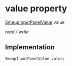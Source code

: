 


# value property






[SmeupInputPanelValue](../../smeup_models_widgets_smeup_input_panel_field/SmeupInputPanelValue-class.md) value
  
_read / write_






## Implementation

```dart
SmeupInputPanelValue value;


```







